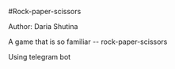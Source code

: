 #Rock-paper-scissors

Author: Daria Shutina



A game that is so familiar -- rock-paper-scissors

Using telegram bot
